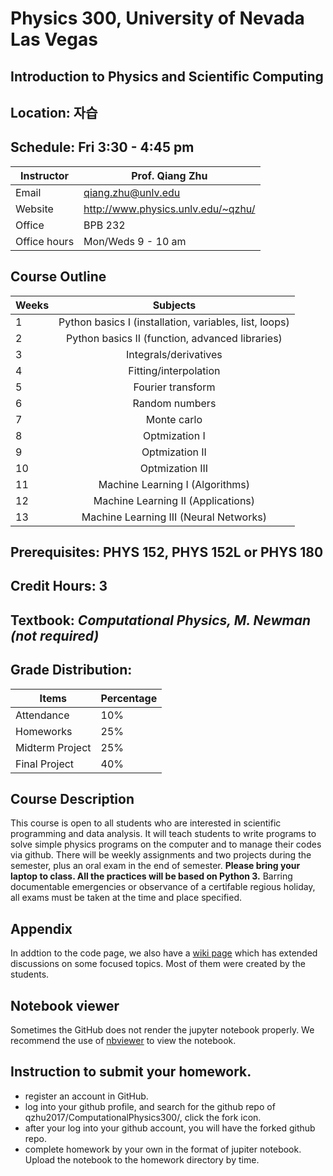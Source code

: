 
# Physics 300, University of Nevada Las Vegas
## Introduction to Physics and Scientific Computing 
## Location: 자습
## Schedule: Fri 3:30 - 4:45 pm
|Instructor| Prof. Qiang Zhu|
|--|-------------------------------|
|Email | qiang.zhu@unlv.edu|
|Website|http://www.physics.unlv.edu/~qzhu/|
|Office| BPB 232|",
|Office hours | Mon/Weds 9 - 10 am|
    
## Course Outline
|Weeks | Subjects|
|------|:--------:|
|1     |Python basics I (installation, variables, list, loops)|
|2     |Python basics II (function, advanced libraries)|
|3     |Integrals/derivatives|
|4     |Fitting/interpolation|
|5     |Fourier transform|
|6     |Random numbers|
|7     |Monte carlo|
|8     |Optmization I|
|9     |Optmization II|
|10    |Optmization III|
|11    |Machine Learning I (Algorithms)|
|12    |Machine Learning II (Applications)|
|13    |Machine Learning III (Neural Networks)|
    
## Prerequisites: PHYS 152, PHYS 152L or PHYS 180
## Credit Hours: 3
## Textbook: _Computational Physics, M. Newman (not required)_
## Grade Distribution:
|Items|Percentage|
|-----------|----|
|Attendance |10%|
|Homeworks | 25%|
|Midterm Project | 25% |
|Final Project | 40% |
 
## Course Description
This course is open to all students who are interested in scientific programming and data analysis. It will teach students to write programs to solve simple physics programs on the computer and to manage their codes via github. There will be weekly assignments and two projects during the semester, plus an oral exam in the end of semester. __Please bring your laptop to class. All the practices will be based on Python 3.__ Barring documentable emergencies or observance of a certifable regious holiday, all exams must be taken at the time and place specified.

## Appendix
In addtion to the code page, we also have a [wiki page](https://github.com/qzhu2017/2017-cmp/wiki) which has extended discussions on some focused topics. Most of them were created by the students.

## Notebook viewer
Sometimes the GitHub does not render the jupyter notebook properly. We recommend the use of [nbviewer](https://nbviewer.jupyter.org/) to view the notebook.

## Instruction to submit your homework.
- register an account in GitHub.
- log into your github profile, and search for the github repo of qzhu2017/ComputationalPhysics300/, click the fork icon.
- after your log into your github account, you will have the forked github repo.
- complete homework by your own in the format of jupiter notebook. Upload the notebook to the homework directory by time.
